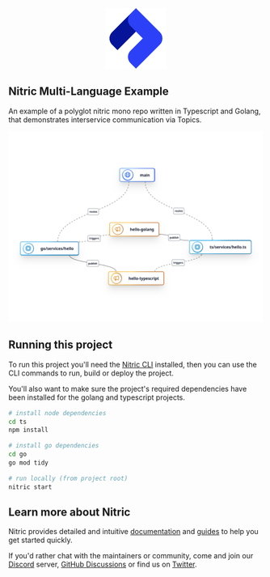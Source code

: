 <p align="center"><a href="https://nitric.io" target="_blank"><img src="https://raw.githubusercontent.com/nitrictech/nitric/main/docs/assets/nitric-logo.svg" height="120"></a></p>

## Nitric Multi-Language Example

An example of a polyglot nitric mono repo written in Typescript and Golang, that demonstrates interservice communication via Topics.

![Architecture Diagram](architecture.png)

## Running this project

To run this project you'll need the [Nitric CLI](https://nitric.io/docs/installation) installed, then you can use the CLI commands to run, build or deploy the project.

You'll also want to make sure the project's required dependencies have been installed for the golang and typescript projects.

```bash
# install node dependencies
cd ts
npm install
```

```bash
# install go dependencies
cd go
go mod tidy
```

```bash
# run locally (from project root)
nitric start
```

## Learn more about Nitric

Nitric provides detailed and intuitive [documentation](https://nitric.io/docs) and [guides](https://nitric.io/docs/getting-started) to help you get started quickly.

If you'd rather chat with the maintainers or community, come and join our [Discord](https://nitric.io/chat) server, [GitHub Discussions](https://github.com/nitrictech/nitric/discussions) or find us on [Twitter](https://twitter.com/nitric_io).




